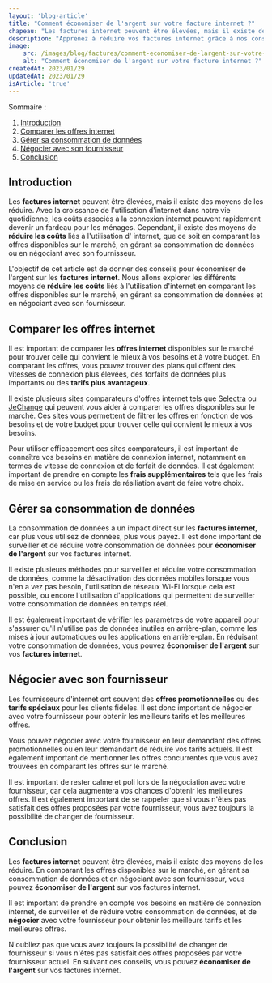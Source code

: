 ```yaml
---
layout: 'blog-article'
title: "Comment économiser de l'argent sur votre facture internet ?"
chapeau: "Les factures internet peuvent être élevées, mais il existe des moyens de les réduire. Découvrez nos conseils pour comparer les offres, gérer votre consommation de données et négocier avec votre fournisseur pour économiser de l'argent sur vos factures internet."
description: "Apprenez à réduire vos factures internet grâce à nos conseils pour comparer les offres, gérer votre consommation de données et négocier avec votre fournisseur. Découvrez les astuces pour économiser de l'argent sur vos factures internet."
image:
    src: /images/blog/factures/comment-economiser-de-largent-sur-votre-facture-internet.png
    alt: "Comment économiser de l'argent sur votre facture internet ?"
createdAt: 2023/01/29
updatedAt: 2023/01/29
isArticle: 'true'
---
```


<div class="mt-4 rounded-md bg-gray-100 p-4">
Sommaire :

<ol class="flex flex-col">
    <li><a href="#introduction" title="Introduction">Introduction</a></li>
    <li><a href="#comparer-les-offres-internet" title="Comparer les offres internet">Comparer les offres internet</a></li>
    <li><a href="#gérer-sa-consommation-de-données" title="Gérer sa consommation de données">Gérer sa consommation de données</a></li>
    <li><a href="#négocier-avec-son-fournisseur" title="Négocier avec son fournisseur">Négocier avec son fournisseur</a></li>
    <li><a href="#conclusion" title="Conclusion">Conclusion</a></li>
</ol>
</div>

## Introduction

Les **factures internet** peuvent être élevées, mais il existe des moyens de les réduire. Avec la croissance de
l'utilisation d'internet dans notre vie quotidienne, les coûts associés à la connexion internet peuvent rapidement
devenir un fardeau pour les ménages. Cependant, il existe des moyens de **réduire les coûts** liés à l'utilisation d'
internet, que ce soit en comparant les offres disponibles sur le marché, en gérant sa consommation de données ou en
négociant avec son fournisseur.

L'objectif de cet article est de donner des conseils pour économiser de l'argent sur les **factures internet**. Nous
allons explorer les différents moyens de **réduire les coûts** liés à l'utilisation d'internet en comparant les offres
disponibles sur le marché, en gérant sa consommation de données et en négociant avec son fournisseur.

## Comparer les offres internet

Il est important de comparer les **offres internet** disponibles sur le marché pour trouver celle qui convient le mieux à
vos besoins et à votre budget. En comparant les offres, vous pouvez trouver des plans qui offrent des vitesses de
connexion plus élevées, des forfaits de données plus importants ou des **tarifs plus avantageux**.

Il existe plusieurs sites comparateurs d'offres internet tels que <a target="_blank" href="https://www.selectra.fr/" title="Selectra">Selectra</a> ou
<a target="_blank" href="https://www.jechange.fr/" title="JeChange">JeChange</a> qui peuvent vous aider à comparer les offres disponibles sur le marché. Ces sites
vous permettent de filtrer les offres en fonction de vos besoins et de votre budget pour trouver celle qui convient le
mieux à vos besoins.

Pour utiliser efficacement ces sites comparateurs, il est important de connaître vos besoins en matière de connexion
internet, notamment en termes de vitesse de connexion et de forfait de données. Il est également important de prendre en
compte les **frais supplémentaires** tels que les frais de mise en service ou les frais de résiliation avant de faire votre
choix.

## Gérer sa consommation de données

La consommation de données a un impact direct sur les **factures internet**, car plus vous utilisez de données, plus vous
payez. Il est donc important de surveiller et de réduire votre consommation de données pour **économiser de l'argent** sur
vos factures internet.

Il existe plusieurs méthodes pour surveiller et réduire votre consommation de données, comme la désactivation des
données mobiles lorsque vous n'en a
vez pas besoin, l'utilisation de réseaux Wi-Fi lorsque cela est possible, ou encore l'utilisation d'applications qui
permettent de surveiller votre consommation de données en temps réel.

Il est également important de vérifier les paramètres de votre appareil pour s'assurer qu'il n'utilise pas de données
inutiles en arrière-plan, comme les mises à jour automatiques ou les applications en arrière-plan. En réduisant votre
consommation de données, vous pouvez **économiser de l'argent** sur vos **factures internet**.

## Négocier avec son fournisseur

Les fournisseurs d'internet ont souvent des **offres promotionnelles** ou des **tarifs spéciaux** pour les clients fidèles.
Il est donc important de négocier avec votre fournisseur pour obtenir les meilleurs tarifs et les meilleures offres.

Vous pouvez négocier avec votre fournisseur en leur demandant des offres promotionnelles ou en leur demandant de
réduire vos tarifs actuels. Il est également important de mentionner les offres concurrentes que vous avez trouvées en
comparant les offres sur le marché.

Il est important de rester calme et poli lors de la négociation avec votre fournisseur, car cela augmentera vos
chances d'obtenir les meilleures offres. Il est également important de se rappeler que si vous n'êtes pas satisfait des
offres proposées par votre fournisseur, vous avez toujours la possibilité de changer de fournisseur.

## Conclusion

Les **factures internet** peuvent être élevées, mais il existe des moyens de les réduire. En comparant les offres
disponibles sur le marché, en gérant sa consommation de données et en négociant avec son fournisseur, vous pouvez
**économiser de l'argent** sur vos factures internet.

Il est important de prendre en compte vos besoins en matière de connexion internet, de surveiller et de réduire votre
consommation de données, et de **négocier** avec votre fournisseur pour obtenir les meilleurs tarifs et les meilleures
offres.

N'oubliez pas que vous avez toujours la possibilité de changer de fournisseur si vous n'êtes pas satisfait des offres
proposées par votre fournisseur actuel. En suivant ces conseils, vous pouvez **économiser de l'argent** sur vos factures
internet.